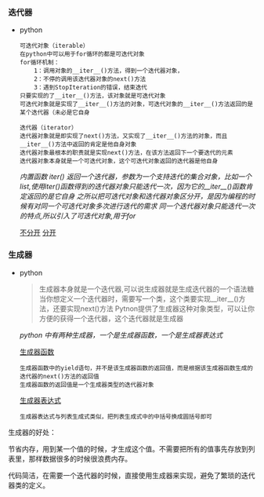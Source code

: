 ### 迭代器

- python
    ```
    可迭代对象（iterable）
    在python中可以用于for循环的都是可迭代对象
    for循环机制：
        1：调用对象的__iter__()方法，得到一个迭代器对象，
        2：不停的调用该迭代器对象的next()方法
        3：遇到StopIteration的错误，结束迭代
    只要实现的了__iter__()方法，该对象就是可迭代对象
    可迭代对象就是实现了__iter__()方法的对象，可迭代对象的__iter__()方法返回的是某个迭代器（未必是它自身
    ```

    ```
    迭代器（iterator）
    迭代器对象就是即实现了next()方法，又实现了__iter__()方法的对象，而且__iter__()方法中返回的肯定是他自身对象
    迭代器对象最根本的职责就是实现next()方法，在该方法返回下一个要迭代的元素
    迭代器对象本身就是一个可迭代对象，这个可迭代对象返回的迭代器是他自身

    ```
    *内置函数 iter() 返回一个迭代器，参数为一个支持迭代的集合对象，比如一个list,使用iter()函数得到的迭代器对象只能迭代一次，因为它的__iter__()函数肯定返回的是它自身*
    *之所以把可迭代对象和迭代器对象区分开，是因为编程的时候有对同一个可迭代对象多次进行迭代的需求*
    *同一个迭代器对象只能迭代一次的特点,所以引入了可迭代对象,用于for*

    [不分开](/image/python-iterator-iterable-no.png)
    [分开](/image/python-iterator-iterable.png)

### 生成器
- python
    > 生成器本身就是一个迭代器,可以说生成器就是生成迭代器的一个语法糖
    > 当你想定义一个迭代器时，需要写一个类，这个类要实现__iter__()方法，还要实现next()方法
    > Pytnon提供了生成器这种对象类型，可以让你方便的获得一个迭代器，这个迭代器就是生成器

    *python 中有两种生成器，一个是生成器函数，一个是生成器表达式*

    [生成器函数](/image/python-generator.png)
    ```
    生成器函数中的yield语句，并不是该生成器函数的返回值，而是根据该生成器函数生成的迭代器的next()方法的返回值
    生成器函数的返回值是一个生成器类型的迭代器对象
    ```

    [生成器表达式](/image/python-generator.md)
    ```
    生成器表达式与列表生成式类似，把列表生成式中的中括号换成圆括号即可
    ```


生成器的好处：

节省内存，用到某一个值的时候，才生成这个值。不需要把所有的值事先存放到列表里，那样数据很多的时候很浪费内存。

代码简洁，在需要一个迭代器的时候，直接使用生成器来实现，避免了繁琐的迭代器类的定义。
